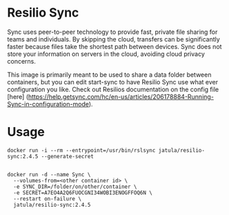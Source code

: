 Resilio Sync
===============

Sync uses peer-to-peer technology to provide fast, private file sharing for teams and individuals. By skipping the cloud, transfers can be significantly faster because files take the shortest path between devices. Sync does not store your information on servers in the cloud, avoiding cloud privacy concerns.

This image is primarily meant to be used to share a data folder between containers, but you can edit start-sync to have Resilio Sync use what ever configuration you like. Check out Resilios documentation on the config file [here] (https://help.getsync.com/hc/en-us/articles/206178884-Running-Sync-in-configuration-mode).

# Usage

    docker run -i --rm --entrypoint=/usr/bin/rslsync jatula/resilio-sync:2.4.5 --generate-secret


    docker run -d --name Sync \
      --volumes-from=<other container id> \
      -e SYNC_DIR=/folder/on/other/container \
      -e SECRET=A7EO4A2Q6FUOCGNI34WOBI3ENOGFFOQ6N \
      --restart on-failure \
      jatula/resilio-sync:2.4.5
